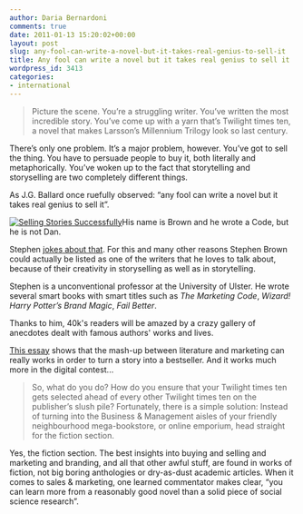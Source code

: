 ```yaml
---
author: Daria Bernardoni
comments: true
date: 2011-01-13 15:20:02+00:00
layout: post
slug: any-fool-can-write-a-novel-but-it-takes-real-genius-to-sell-it
title: Any fool can write a novel but it takes real genius to sell it
wordpress_id: 3413
categories:
- international
---
```


> Picture the scene. You’re a struggling writer. You’ve written the most incredible story.
You’ve come up with a yarn that’s Twilight times ten, a novel that makes Larsson’s Millennium Trilogy look so last century.

There’s only one problem.
It’s a major problem, however.
You’ve got to sell the thing.
You have to persuade people to buy it, both literally and metaphorically.
You’ve woken up to the fact that storytelling and storyselling are two completely different things.

As J.G. Ballard once ruefully observed: “any fool can write a novel but it takes real genius to sell it”.


[![Selling Stories Successfully](http://www.40kbooks.com/wp-content/uploads/selling-brown_ok_t.jpg)](http://www.40kbooks.com/?page_id=133&category=6&product_id=46)His name is Brown and he wrote a Code, but he is not Dan.

Stephen [jokes about that](http://www.sfxbrown.com/biographies). For this and many other reasons Stephen Brown could actually be listed as one of the writers that he loves to talk about, because of their creativity in storyselling as well as in storytelling.

Stephen is a unconventional professor at the University of Ulster. He wrote several smart books with smart titles such as _The Marketing Code_, _Wizard! Harry Potter’s Brand Magic_, _Fail Better_.

Thanks to him, 40k's readers will be amazed by a crazy gallery of anecdotes dealt with famous authors' works and lives.

[This essay](http://www.40kbooks.com/?page_id=133&category=6&product_id=46) shows that the mash-up between literature and marketing can really works in order to turn a story into a bestseller. And it works much more in the digital contest...


> So, what do you do? How do you ensure that your Twilight times ten  gets  selected ahead of every other Twilight times ten on the  publisher’s  slush pile? Fortunately, there is a simple solution:  Instead of turning into the  Business & Management aisles of your  friendly neighbourhood  mega-bookstore, or online emporium, head  straight for the fiction  section.

Yes, the fiction section. The best insights into buying and  selling  and marketing and branding, and all that other awful stuff, are  found  in works of fiction, not big boring anthologies or dry-as-dust  academic  articles. When it comes to sales & marketing, one learned   commentator makes clear, “you can learn more from a reasonably good   novel than a solid piece of social science research”.
